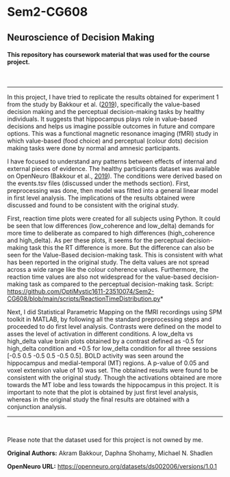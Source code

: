 # Sem2-CG608
## Neuroscience of Decision Making

#### This repository has coursework material that was used for the course project.

<br />

----

In this project, I have tried to replicate the results obtained for experiment 1 from the study by Bakkour et al. ([2019](https://doi.org/10.7554/elife.46080)), specifically the value-based decision making and the perceptual decision-making tasks by healthy individuals. It suggests that hippocampus plays role in value-based decisions and helps us imagine possible outcomes in future and compare options. This was a functional magnetic resonance imaging (fMRI) study in which value-based (food choice) and perceptual (colour dots) decision making tasks were done by normal and amnesic participants.

I have focused to understand any patterns between effects of internal and external pieces of evidence. The healthy participants dataset was available on OpenNeuro (Bakkour et al., [2019](https://doi.org/10.18112/openneuro.ds002006.v1.0.1)). The conditions were derived based on the events.tsv files (discussed under the methods section). First, preprocessing was done, then model was fitted into a general linear model in first level analysis. The implications of the results obtained were discussed and found to be consistent with the original study.

First, reaction time plots were created for all subjects using Python. It could be seen that low differences (low_coherence and low_delta) demands for more time to deliberate as compared to high differences (high_coherence and high_delta). As per these plots, it seems for the perceptual decision-making task this the RT difference is more. But the difference can also be seen for the Value-Based decision-making task. This is consistent with what has been reported in the original study. The delta values are not spread across a wide range like the colour coherence values. Furthermore, the reaction time values are also not widespread for the value-based decision-making task as compared to the perceptual decision-making task.
Script: https://github.com/OptiMystic1611-23510074/Sem2-CG608/blob/main/scripts/ReactionTimeDistribution.py*

Next, I did Statistical Parametric Mapping on the fMRI recordings using SPM toolkit in MATLAB, by following all the standard preprocessing steps and proceeded to do first level analysis. Contrasts were defined on the model to asses the level of activation in different conditions. A low_delta vs high_delta value brain plots obtained by a contrast defined as -0.5 for high_delta condition and +0.5 for low_delta condition for all three sessions [-0.5 0.5 -0.5 0.5 -0.5 0.5]. BOLD activity was seen around the hippocampus and medial-temporal (MT) regions. A p-value of 0.05 and voxel extension value of 10 was set. The obtained results were found to be consistent with the original study. Though the activations obtained are more towards the MT lobe and less towards the hippocampus in this project. It is important to note that the plot is obtained by just first level analysis, whereas in the original study the final results are obtained with a conjunction analysis. 


----

<br />

Please note that the dataset used for this project is not owned by me.

**Original Authors:** Akram Bakkour, Daphna Shohamy, Michael N. Shadlen

**OpenNeuro URL:** https://openneuro.org/datasets/ds002006/versions/1.0.1
